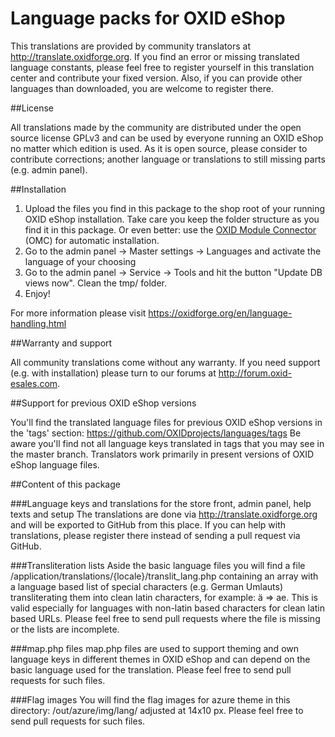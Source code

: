 Language packs for OXID eShop
=============================

This translations are provided by community translators at http://translate.oxidforge.org. If you find an error or missing translated language constants, please feel free to register yourself in this translation center and contribute your fixed version. Also, if you can provide other languages than downloaded, you are welcome to register there.

##License

All translations made by the community are distributed under the open source license GPLv3 and can be used by everyone running an OXID eShop no matter which edition is used. As it is open source, please consider to contribute corrections; another language or translations to still missing parts (e.g. admin panel).

##Installation

1. Upload the files you find in this package to the shop root of your running OXID eShop installation. Take care you keep the folder structure as you find it in this package. Or even better: use the [OXID Module Connector](https://github.com/OXIDprojects/OXID-Module-Connector) (OMC) for automatic installation.
2. Go to the admin panel -> Master settings -> Languages and activate the language of your choosing
3. Go to the admin panel -> Service -> Tools and hit the button "Update DB views now". Clean the tmp/ folder.
4. Enjoy!

For more information please visit
https://oxidforge.org/en/language-handling.html

##Warranty and support

All community translations come without any warranty. If you need support (e.g. with installation) please turn to our forums at http://forum.oxid-esales.com.

##Support for previous OXID eShop versions

You'll find the translated language files for previous OXID eShop versions in the 'tags' section:
https://github.com/OXIDprojects/languages/tags
Be aware you'll find not all language keys translated in tags that you may see in the master branch. Translators work primarily in present versions of OXID eShop language files.

##Content of this package

###Language keys and translations for the store front, admin panel, help texts and setup
The translations are done via http://translate.oxidforge.org and will be exported to GitHub from this place. 
If you can help with translations, please register there instead of sending a pull request via GitHub.

###Transliteration lists
Aside the basic language files you will find a file /application/translations/{locale}/translit_lang.php containing an array with a language based list of special characters (e.g. German Umlauts) transliterating them into clean latin characters, for example: ä => ae. This is valid especially for languages with non-latin based characters for clean latin based URLs. Please feel free to send pull requests where the file is missing or the lists are incomplete.

###map.php files
map.php files are used to support theming and own language keys in different themes in OXID eShop and can depend on the
basic language used for the translation. Please feel free to send pull requests for such files.

###Flag images
You will find the flag images for azure theme in this directory: /out/azure/img/lang/ adjusted at 14x10 px. Please feel free to send pull requests for such files.
